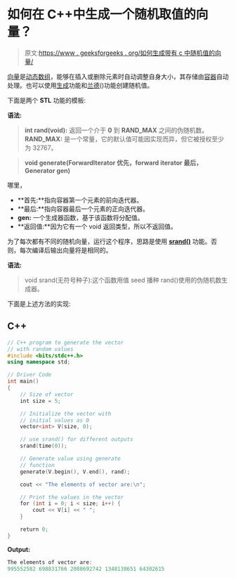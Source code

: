 # 如何在 C++中生成一个随机取值的向量？

> 原文:[https://www . geeksforgeeks . org/如何生成带有 c 中随机值的向量/](https://www.geeksforgeeks.org/how-to-generate-a-vector-with-random-values-in-c/)

[向量](https://www.geeksforgeeks.org/vector-in-cpp-stl/)是[动态数组](https://www.geeksforgeeks.org/how-do-dynamic-arrays-work/)，能够在插入或删除元素时自动调整自身大小，其存储由[容器](https://www.geeksforgeeks.org/containers-cpp-stl/)自动处理。也可以使用[生成](https://www.geeksforgeeks.org/stdgenerate-in-c/)功能和[兰德](https://www.geeksforgeeks.org/rand-and-srand-in-ccpp/)()功能创建随机值。

下面是两个 **STL** 功能的模板:

**语法:**

> **int rand(void):** 返回一个介于 **0** 到 **RAND_MAX** 之间的伪随机数。
> **RAND_MAX:** 是一个常量，它的默认值可能因实现而异，但它被授权至少为 32767。

> **void generate(ForwardIterator 优先，forward iterator 最后，Generator gen)**

哪里，

*   **首先:**指向容器第一个元素的前向迭代器。
*   **最后:**指向容器最后一个元素的正向迭代器。
*   **gen:** 一个生成器函数，基于该函数将分配值。
*   **返回值:**因为它有一个 void 返回类型，所以不返回值。

为了每次都有不同的随机向量，运行这个程序，思路是使用 **[srand()](https://www.geeksforgeeks.org/rand-and-srand-in-ccpp/)** 功能。否则，每次编译后输出向量将是相同的。

**语法:**

> void srand(无符号种子):这个函数用值 seed 播种 rand()使用的伪随机数生成器。

下面是上述方法的实现:

## C++

```cpp
// C++ program to generate the vector
// with random values
#include <bits/stdc++.h>
using namespace std;

// Driver Code
int main()
{
    // Size of vector
    int size = 5;

    // Initialize the vector with
    // initial values as 0
    vector<int> V(size, 0);

    // use srand() for different outputs
    srand(time(0));

    // Generate value using generate
    // function
    generate(V.begin(), V.end(), rand);

    cout << "The elements of vector are:\n";

    // Print the values in the vector
    for (int i = 0; i < size; i++) {
        cout << V[i] << " ";
    }

    return 0;
}
```

**Output:**

```cpp
The elements of vector are:
995552582 698831766 2088692742 1348138651 64302615

```